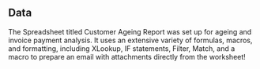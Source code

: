 ## Data

The Spreadsheet titled Customer Ageing Report was set up for ageing and invoice payment analysis.  It uses an extensive variety of formulas, macros, and formatting, including XLookup, IF statements, Filter, Match, and a macro to prepare an email with attachments directly from the worksheet!  




